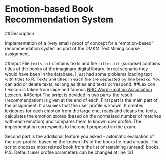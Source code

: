 # Emotion-based Book Recommendation System

##Description

Implementation of a (very small) proof of concept for a “emotion-based” recommendation system as part of the DMKM Text Mining course assignment.

##Input
File `texts.txt` contains texts and file `titles.txt` (surprise) contains titles of the books of the imaginary digital library. In real scenario they would have been
in the database, I just had some problems loading text with titles to R. Texts
and titles in each file are separated by line breaks. You can add or delete
texts, as long as titles and texts correspond.
##Lexicon
Lexicon is taken from large and famous [NRC Word-Emotion Association
Lexicon](ttp://saifmohammad.com/WebPages/NRC-Emotion-Lexicon.htm).
##Script
The script is devided in two parts, the result (recommendation) is given at
the end of each. First part is the main part of the assignment. It assumes
that the user profile is known. It creates lexicones for each emotion from the
large one, reads and cleans the texts, calculates the emotion scores (based
on the normalised number of matches with each emotion) and compares
them to known user profile. The implementation corresponds to the one I
proposed on the exam.

Second part is the additional feature you asked - automatic evaluation of
the user profile, based on the known id’s of the books he read already. The
script chooses most related book from the list of remaining (unread) books.
P.S. Default user profile parameters can be changed at line 131.